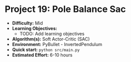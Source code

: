 # Project 19: Pole Balance Sac

*   **Difficulty:** Mid
*   **Learning Objectives:**
    *   TODO: Add learning objectives
*   **Algorithm(s):** Soft Actor-Critic (SAC)
*   **Environment:** PyBullet - InvertedPendulum
*   **Quick start:** `python src/main.py`
*   **Estimated Effort:** 6-10 hours
